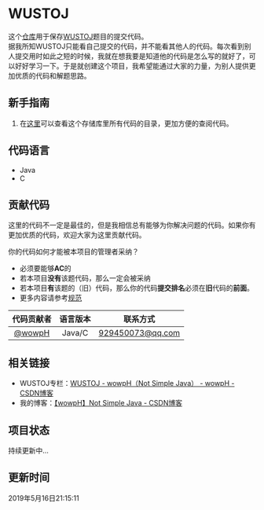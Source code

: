 # WUSTOJ

这个[仓库](https://github.com/wowpH/WUSTOJ)用于保存[WUSTOJ](http://acm.wust.edu.cn/)题目的提交代码。<br/>
据我所知WUSTOJ只能看自己提交的代码，并不能看其他人的代码。每次看到别人提交用时如此之短的时候，我就在想我要是知道他的代码是怎么写的就好了，可以好好学习一下。于是就创建这个项目，我希望能通过大家的力量，为别人提供更加优质的代码和解题思路。
## 新手指南

1. 在[这里](代码目录.md)可以查看这个存储库里所有代码的目录，更加方便的查阅代码。

## 代码语言

- Java
- C

## 贡献代码

这里的代码不一定是最佳的，但是我相信总有能够为你解决问题的代码。如果你有更加优质的代码，欢迎大家为这里贡献代码。

你的代码如何才能被本项目的管理者采纳？

- 必须要能够**AC**的
- 若本项目**没有**该题代码，那么一定会被采纳
- 若本项目**有**该题的（旧）代码，那么你的代码**提交排名**必须在**旧**代码的**前面**。
- 更多内容请参考[规范](规范.md)

|代码贡献者|语言版本|联系方式|
|:-:|:-:|:-:|
|[@wowpH](https://github.com/wowpH "wowpH的GitHub")|Java/C|929450073@qq.com|

## 相关链接

- WUSTOJ专栏：[WUSTOJ - wowpH（Not Simple Java） - wowpH - CSDN博客](https://blog.csdn.net/pfdvnah/column/info/37339)
- 我的博客：[【wowpH】Not Simple Java - CSDN博客](https://blog.csdn.net/pfdvnah)

## 项目状态

持续更新中...

## 更新时间

2019年5月16日21:15:11

